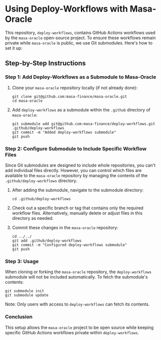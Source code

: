# Using Deploy-Workflows with Masa-Oracle

This repository, `deploy-workflows`, contains GitHub Actions workflows used by the `masa-oracle` open-source project. To ensure these workflows remain private while `masa-oracle` is public, we use Git submodules. Here's how to set it up:

## Step-by-Step Instructions

### Step 1: Add Deploy-Workflows as a Submodule to Masa-Oracle

1. Clone your `masa-oracle` repository locally (if not already done):
   ```
   git clone git@github.com:masa-finance/masa-oracle.git
   cd masa-oracle
   ```

2. Add `deploy-workflows` as a submodule within the `.github` directory of `masa-oracle`:
   ```
   git submodule add git@github.com:masa-finance/deploy-workflows.git .github/deploy-workflows
   git commit -m "Added deploy-workflows submodule"
   git push
   ```

### Step 2: Configure Submodule to Include Specific Workflow Files

Since Git submodules are designed to include whole repositories, you can't add individual files directly. However, you can control which files are available to the `masa-oracle` repository by managing the contents of the `.github/deploy-workflows` directory.

1. After adding the submodule, navigate to the submodule directory:
   ```
   cd .github/deploy-workflows
   ```

2. Check out a specific branch or tag that contains only the required workflow files. Alternatively, manually delete or adjust files in this directory as needed.

3. Commit these changes in the `masa-oracle` repository:
   ```
   cd ../../
   git add .github/deploy-workflows
   git commit -m "Configured deploy-workflows submodule"
   git push
   ```

### Step 3: Usage

When cloning or forking the `masa-oracle` repository, the `deploy-workflows` submodule will not be included automatically. To fetch the submodule's contents:

```
git submodule init
git submodule update
```

Note: Only users with access to `deploy-workflows` can fetch its contents.

### Conclusion

This setup allows the `masa-oracle` project to be open source while keeping specific GitHub Actions workflows private within `deploy-workflows`.

